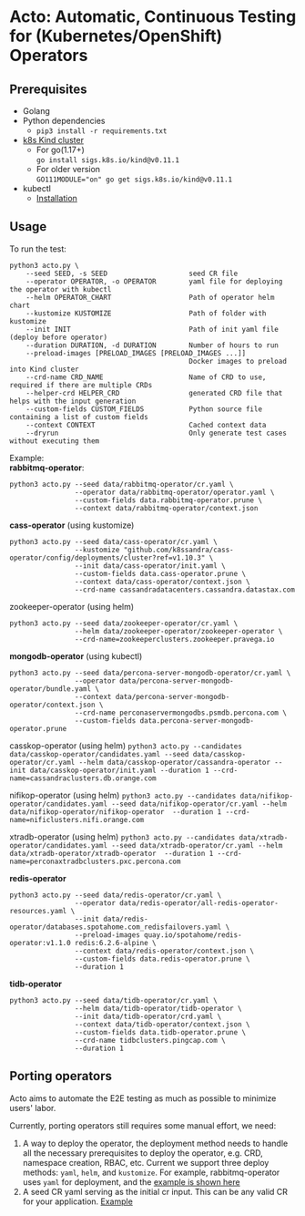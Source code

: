 # Acto: Automatic, Continuous Testing for (Kubernetes/OpenShift) Operators

## Prerequisites
- Golang
- Python dependencies
    - `pip3 install -r requirements.txt`
- [k8s Kind cluster](https://kind.sigs.k8s.io/)  
    - For go(1.17+)  
    `go install sigs.k8s.io/kind@v0.11.1`
    - For older version  
    `GO111MODULE="on" go get sigs.k8s.io/kind@v0.11.1`
- kubectl
    - [Installation](https://kubernetes.io/docs/tasks/tools/install-kubectl-linux/)

## Usage
To run the test:  
```
python3 acto.py \
    --seed SEED, -s SEED                    seed CR file
    --operator OPERATOR, -o OPERATOR        yaml file for deploying the operator with kubectl
    --helm OPERATOR_CHART                   Path of operator helm chart
    --kustomize KUSTOMIZE                   Path of folder with kustomize
    --init INIT                             Path of init yaml file (deploy before operator)
    --duration DURATION, -d DURATION        Number of hours to run
    --preload-images [PRELOAD_IMAGES [PRELOAD_IMAGES ...]]
                                            Docker images to preload into Kind cluster
    --crd-name CRD_NAME                     Name of CRD to use, required if there are multiple CRDs
    --helper-crd HELPER_CRD                 generated CRD file that helps with the input generation
    --custom-fields CUSTOM_FIELDS           Python source file containing a list of custom fields
    --context CONTEXT                       Cached context data
    --dryrun                                Only generate test cases without executing them
```

Example:   
**rabbitmq-operator**:  
```console
python3 acto.py --seed data/rabbitmq-operator/cr.yaml \
                --operator data/rabbitmq-operator/operator.yaml \
                --custom-fields data.rabbitmq-operator.prune \
                --context data/rabbitmq-operator/context.json
```

**cass-operator** (using kustomize)   
```console
python3 acto.py --seed data/cass-operator/cr.yaml \
                --kustomize "github.com/k8ssandra/cass-operator/config/deployments/cluster?ref=v1.10.3" \
                --init data/cass-operator/init.yaml \
                --custom-fields data.cass-operator.prune \
                --context data/cass-operator/context.json \
                --crd-name cassandradatacenters.cassandra.datastax.com
```

zookeeper-operator (using helm)  
```console
python3 acto.py --seed data/zookeeper-operator/cr.yaml \
                --helm data/zookeeper-operator/zookeeper-operator \
                --crd-name=zookeeperclusters.zookeeper.pravega.io
```

**mongodb-operator** (using kubectl)
```console
python3 acto.py --seed data/percona-server-mongodb-operator/cr.yaml \
                --operator data/percona-server-mongodb-operator/bundle.yaml \
                --context data/percona-server-mongodb-operator/context.json \
                --crd-name perconaservermongodbs.psmdb.percona.com \
                --custom-fields data.percona-server-mongodb-operator.prune
```

casskop-operator (using helm)
`python3 acto.py --candidates data/casskop-operator/candidates.yaml --seed data/casskop-operator/cr.yaml --helm data/casskop-operator/cassandra-operator --init data/casskop-operator/init.yaml --duration 1 --crd-name=cassandraclusters.db.orange.com`

nifikop-operator (using helm)
`python3 acto.py --candidates data/nifikop-operator/candidates.yaml --seed data/nifikop-operator/cr.yaml --helm data/nifikop-operator/nifikop-operator  --duration 1 --crd-name=nificlusters.nifi.orange.com`

xtradb-operator (using helm)
`python3 acto.py --candidates data/xtradb-operator/candidates.yaml --seed data/xtradb-operator/cr.yaml --helm data/xtradb-operator/xtradb-operator  --duration 1 --crd-name=perconaxtradbclusters.pxc.percona.com`

**redis-operator**
```console
python3 acto.py --seed data/redis-operator/cr.yaml \
                --operator data/redis-operator/all-redis-operator-resources.yaml \
                --init data/redis-operator/databases.spotahome.com_redisfailovers.yaml \
                --preload-images quay.io/spotahome/redis-operator:v1.1.0 redis:6.2.6-alpine \
                --context data/redis-operator/context.json \
                --custom-fields data.redis-operator.prune \
                --duration 1
```

**tidb-operator**
```
python3 acto.py --seed data/tidb-operator/cr.yaml \
                --helm data/tidb-operator/tidb-operator \
                --init data/tidb-operator/crd.yaml \
                --context data/tidb-operator/context.json \
                --custom-fields data.tidb-operator.prune \
                --crd-name tidbclusters.pingcap.com \
                --duration 1
```

## Porting operators
Acto aims to automate the E2E testing as much as possible to minimize users' labor.

Currently, porting operators still requires some manual effort, we need:
1. A way to deploy the operator, the deployment method needs to handle all the necessary prerequisites to deploy the operator, e.g. CRD, namespace creation, RBAC, etc. Current we support three deploy methods: `yaml`, `helm`, and `kustomize`. For example, rabbitmq-operator uses `yaml` for deployment, and the [example is shown here](data/rabbitmq-operator/operator.yaml)
2. A seed CR yaml serving as the initial cr input. This can be any valid CR for your application. [Example](data/rabbitmq-operator/cr.yaml)
